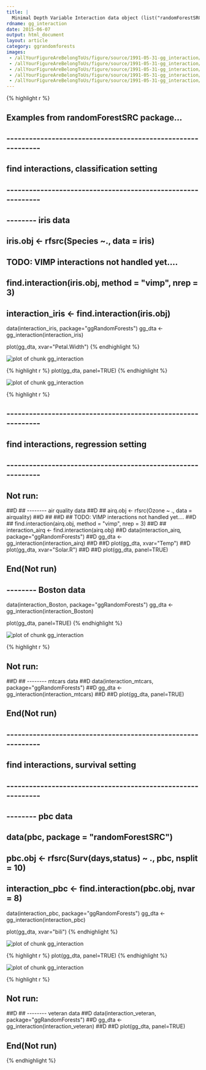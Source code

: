 ```yaml
---
title: |
  Minimal Depth Variable Interaction data object (list("randomForestSRC::find.interaction")).
rdname: gg_interaction
date: 2015-06-07
output: html_document
layout: article
category: ggrandomforests
images:
 - /allYourFigureAreBelongToUs/figure/source/1991-05-31-gg_interaction/gg_interaction-1.png
 - /allYourFigureAreBelongToUs/figure/source/1991-05-31-gg_interaction/gg_interaction-2.png
 - /allYourFigureAreBelongToUs/figure/source/1991-05-31-gg_interaction/gg_interaction-3.png
 - /allYourFigureAreBelongToUs/figure/source/1991-05-31-gg_interaction/gg_interaction-4.png
 - /allYourFigureAreBelongToUs/figure/source/1991-05-31-gg_interaction/gg_interaction-5.png
---
```





{% highlight r %}
## Examples from randomForestSRC package...
## ------------------------------------------------------------
## find interactions, classification setting
## ------------------------------------------------------------
## -------- iris data
## iris.obj <- rfsrc(Species ~., data = iris)
## TODO: VIMP interactions not handled yet....
## find.interaction(iris.obj, method = "vimp", nrep = 3)
## interaction_iris <- find.interaction(iris.obj)
data(interaction_iris, package="ggRandomForests")
gg_dta <- gg_interaction(interaction_iris)

plot(gg_dta, xvar="Petal.Width")
{% endhighlight %}

![plot of chunk gg_interaction](/allYourFigureAreBelongToUs/figure/source/1991-05-31-gg_interaction/gg_interaction-1.png) 

{% highlight r %}
plot(gg_dta, panel=TRUE)
{% endhighlight %}

![plot of chunk gg_interaction](/allYourFigureAreBelongToUs/figure/source/1991-05-31-gg_interaction/gg_interaction-2.png) 

{% highlight r %}
## ------------------------------------------------------------
## find interactions, regression setting
## ------------------------------------------------------------
## Not run: 
##D ## -------- air quality data
##D ## airq.obj <- rfsrc(Ozone ~ ., data = airquality)
##D ##
##D ## TODO: VIMP interactions not handled yet....
##D ## find.interaction(airq.obj, method = "vimp", nrep = 3)
##D ## interaction_airq <- find.interaction(airq.obj)
##D data(interaction_airq, package="ggRandomForests")
##D gg_dta <- gg_interaction(interaction_airq)
##D 
##D plot(gg_dta, xvar="Temp")
##D plot(gg_dta, xvar="Solar.R")
##D 
##D plot(gg_dta, panel=TRUE)
## End(Not run)

## -------- Boston data
data(interaction_Boston, package="ggRandomForests")
gg_dta <- gg_interaction(interaction_Boston)

plot(gg_dta, panel=TRUE)
{% endhighlight %}

![plot of chunk gg_interaction](/allYourFigureAreBelongToUs/figure/source/1991-05-31-gg_interaction/gg_interaction-3.png) 

{% highlight r %}
## Not run: 
##D ## -------- mtcars data
##D data(interaction_mtcars, package="ggRandomForests")
##D gg_dta <- gg_interaction(interaction_mtcars)
##D 
##D plot(gg_dta, panel=TRUE)
## End(Not run)

## ------------------------------------------------------------
## find interactions, survival setting
## ------------------------------------------------------------
## -------- pbc data
## data(pbc, package = "randomForestSRC")
## pbc.obj <- rfsrc(Surv(days,status) ~ ., pbc, nsplit = 10)
## interaction_pbc <- find.interaction(pbc.obj, nvar = 8)
data(interaction_pbc, package="ggRandomForests")
gg_dta <- gg_interaction(interaction_pbc)

plot(gg_dta, xvar="bili")
{% endhighlight %}

![plot of chunk gg_interaction](/allYourFigureAreBelongToUs/figure/source/1991-05-31-gg_interaction/gg_interaction-4.png) 

{% highlight r %}
plot(gg_dta, panel=TRUE)
{% endhighlight %}

![plot of chunk gg_interaction](/allYourFigureAreBelongToUs/figure/source/1991-05-31-gg_interaction/gg_interaction-5.png) 

{% highlight r %}
## Not run: 
##D ## -------- veteran data
##D data(interaction_veteran, package="ggRandomForests")
##D gg_dta <- gg_interaction(interaction_veteran)
##D 
##D plot(gg_dta, panel=TRUE)
## End(Not run)
{% endhighlight %}